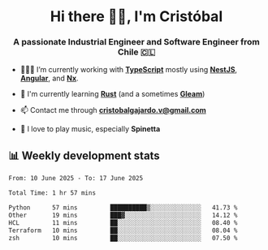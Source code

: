 <h1 align="center">Hi there ✌🏻, I'm Cristóbal</h1>
<h3 align="center">A passionate Industrial Engineer and Software Engineer from Chile 🇨🇱</h3>

- 🧑🏻‍💻 I’m currently working with **[TypeScript](https://www.typescriptlang.org)** mostly using **[NestJS](https://nestjs.com)**, **[Angular](https://angular.io)**, and **[Nx](https://nx.dev)**.

- 🌱 I'm currently learning **[Rust](https://www.rust-lang.org)** (and a sometimes **[Gleam](https://gleam.run/)**)

- 📫 Contact me through **cristobalgajardo.v@gmail.com**

- 🎸 I love to play music, especially **Spinetta**

## 📊 Weekly development stats

<!--START_SECTION:waka-->

```txt
From: 10 June 2025 - To: 17 June 2025

Total Time: 1 hr 57 mins

Python      57 mins         ██████████▒░░░░░░░░░░░░░░   41.73 %
Other       19 mins         ███▓░░░░░░░░░░░░░░░░░░░░░   14.12 %
HCL         11 mins         ██░░░░░░░░░░░░░░░░░░░░░░░   08.40 %
Terraform   10 mins         ██░░░░░░░░░░░░░░░░░░░░░░░   08.04 %
zsh         10 mins         ██░░░░░░░░░░░░░░░░░░░░░░░   07.50 %
```

<!--END_SECTION:waka-->

